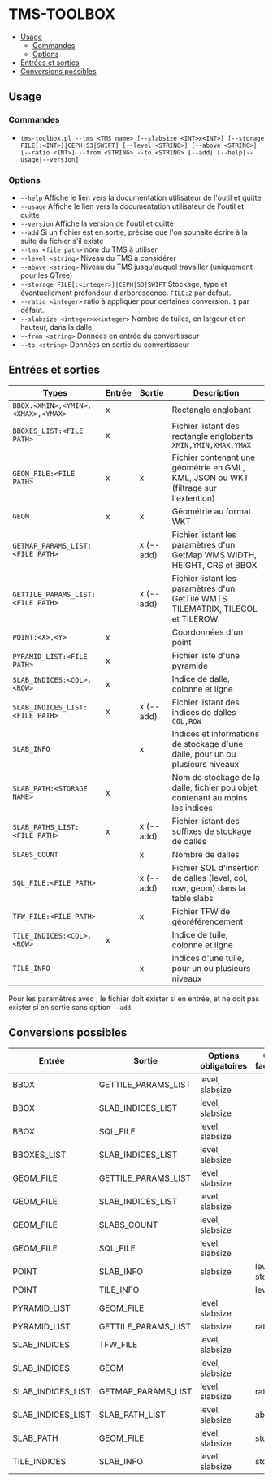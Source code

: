 # TMS-TOOLBOX

- [Usage](#usage)
  - [Commandes](#commandes)
  - [Options](#options)
- [Entrées et sorties](#entrées-et-sorties)
- [Conversions possibles](#conversions-possibles)

## Usage

### Commandes

* `tms-toolbox.pl --tms <TMS name> [--slabsize <INT>x<INT>] [--storage FILE[:<INT>]|CEPH|S3|SWIFT] [--level <STRING>] [--above <STRING>] [--ratio <INT>] --from <STRING> --to <STRING> [--add] [--help|--usage|--version]`

### Options

* `--help` Affiche le lien vers la documentation utilisateur de l'outil et quitte
* `--usage` Affiche le lien vers la documentation utilisateur de l'outil et quitte
* `--version` Affiche la version de l'outil et quitte
* `--add` Si un fichier est en sortie, précise que l'on souhaite écrire à la suite du fichier s'il existe
* `--tms <file path>` nom du TMS à utiliser
* `--level <string>` Niveau du TMS à considérer
* `--above <string>` Niveau du TMS jusqu'auquel travailler (uniquement pour les QTree)
* `--storage FILE[:<integer>]|CEPH|S3|SWIFT` Stockage, type et éventuellement profondeur d'arborescence. `FILE:2` par défaut.
* `--ratio <integer>` ratio à appliquer pour certaines conversion. `1` par défaut.
* `--slabsize <integer>x<integer>` Nombre de tuiles, en largeur et en hauteur, dans la dalle
* `--from <string>` Données en entrée du convertisseur
* `--to <string>` Données en sortie du convertisseur

## Entrées et sorties

| Types                              | Entrée | Sortie    | Description                                                                         |
| ---------------------------------- | ------ | --------- | ----------------------------------------------------------------------------------- |
| `BBOX:<XMIN>,<YMIN>,<XMAX>,<YMAX>` | x      |           | Rectangle englobant                                                                 |
| `BBOXES_LIST:<FILE PATH>`          | x      |           | Fichier listant des rectangle englobants `XMIN,YMIN,XMAX,YMAX`                      |
| `GEOM_FILE:<FILE PATH>`            | x      | x         | Fichier contenant une géométrie en GML, KML, JSON ou WKT (filtrage sur l'extention) |
| `GEOM`                             | x      | x         | Géométrie au format WKT                                                             |
| `GETMAP_PARAMS_LIST:<FILE PATH>`   |        | x (--add) | Fichier listant les paramètres d'un GetMap WMS WIDTH, HEIGHT, CRS et BBOX           |
| `GETTILE_PARAMS_LIST:<FILE PATH>`  |        | x (--add) | Fichier listant les paramètres d'un GetTile WMTS TILEMATRIX, TILECOL et TILEROW     |
| `POINT:<X>,<Y>`                    | x      |           | Coordonnées d'un point                                                              |
| `PYRAMID_LIST:<FILE PATH>`         | x      |           | Fichier liste d'une pyramide                                                        |
| `SLAB_INDICES:<COL>,<ROW>`         | x      |           | Indice de dalle, colonne et ligne                                                   |
| `SLAB_INDICES_LIST:<FILE PATH>`    | x      | x (--add) | Fichier listant des indices de dalles `COL,ROW`                                     |
| `SLAB_INFO`                        |        | x         | Indices et informations de stockage d'une dalle, pour un ou plusieurs niveaux       |
| `SLAB_PATH:<STORAGE NAME>`         | x      |           | Nom de stockage de la dalle, fichier pou objet, contenant au moins les indices      |
| `SLAB_PATHS_LIST:<FILE PATH>`      | x      | x (--add) | Fichier listant des suffixes de stockage de dalles                                  |
| `SLABS_COUNT`                      |        | x         | Nombre de dalles                                                                    |
| `SQL_FILE:<FILE PATH>`             |        | x (--add) | Fichier SQL d'insertion de dalles (level, col, row, geom) dans la table slabs       |
| `TFW_FILE:<FILE PATH>`             |        | x         | Fichier TFW de géoréférencement                                                     |
| `TILE_INDICES:<COL>,<ROW>`         | x      |           | Indice de tuile, colonne et ligne                                                   |
| `TILE_INFO`                        |        | x         | Indices d'une tuile, pour un ou plusieurs niveaux                                   |

Pour les paramètres avec <FILE PATH>, le fichier doit exister si en entrée, et ne doit pas exister si en sortie sans option `--add`.

## Conversions possibles

| Entrée            | Sortie              | Options obligatoires | Options facultatives |
| ----------------- | ------------------- | -------------------- | -------------------- |
| BBOX              | GETTILE_PARAMS_LIST | level, slabsize      |                      |
| BBOX              | SLAB_INDICES_LIST   | level, slabsize      |                      |
| BBOX              | SQL_FILE            | level, slabsize      |                      |
| BBOXES_LIST       | SLAB_INDICES_LIST   | level, slabsize      |                      |
| GEOM_FILE         | GETTILE_PARAMS_LIST | level, slabsize      |                      |
| GEOM_FILE         | SLAB_INDICES_LIST   | level, slabsize      |                      |
| GEOM_FILE         | SLABS_COUNT         | level, slabsize      |                      |
| GEOM_FILE         | SQL_FILE            | level, slabsize      |                      |
| POINT             | SLAB_INFO           | slabsize             | level, storage       |
| POINT             | TILE_INFO           |                      | level                |
| PYRAMID_LIST      | GEOM_FILE           | level, slabsize      |                      |
| PYRAMID_LIST      | GETTILE_PARAMS_LIST | slabsize             | ratio                |
| SLAB_INDICES      | TFW_FILE            | level, slabsize      |                      |
| SLAB_INDICES      | GEOM                | level, slabsize      |                      |
| SLAB_INDICES_LIST | GETMAP_PARAMS_LIST  | level, slabsize      | ratio                |
| SLAB_INDICES_LIST | SLAB_PATH_LIST      | level, slabsize      | above                |
| SLAB_PATH         | GEOM_FILE           | level, slabsize      | storage              |
| TILE_INDICES      | SLAB_INFO           | level, slabsize      | storage              |

